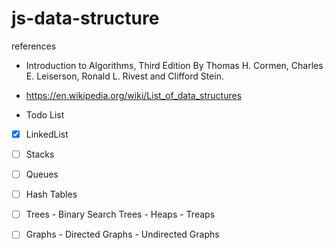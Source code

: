 # js-data-structure

references 
- Introduction to Algorithms, Third Edition By Thomas H. Cormen, Charles E. Leiserson, Ronald L. Rivest and Clifford Stein.
- https://en.wikipedia.org/wiki/List_of_data_structures

 - Todo List
 - [X] LinkedList
 - [ ] Stacks
 - [ ] Queues
 - [ ] Hash Tables
 - [ ] Trees
        - Binary Search Trees
        - Heaps 
        - Treaps
  - [ ] Graphs
        - Directed Graphs
        - Undirected Graphs


